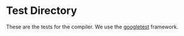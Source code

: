 # Test Directory

These are the tests for the compiler. We use the [googletest](https://github.com/google/googletest) framework.
